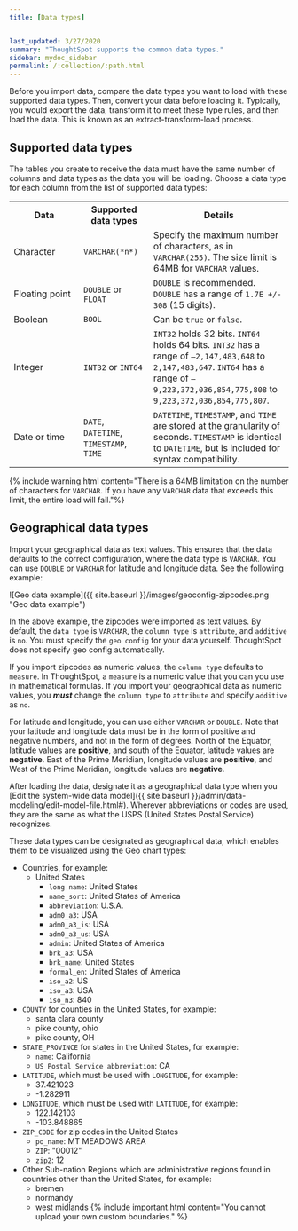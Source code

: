 ```yaml
---
title: [Data types]


last_updated: 3/27/2020
summary: "ThoughtSpot supports the common data types."
sidebar: mydoc_sidebar
permalink: /:collection/:path.html
---
```

Before you import data, compare the data types you want to load with these supported data types. Then, convert your data before loading it. Typically, you would export the data, transform it to meet these type rules, and then load the data. This is known as an extract-transform-load process.

## Supported data types

The tables you create to receive the data must have the same number of columns and data types as the data you will be loading. Choose a data type for each column from the list of supported data types:

<table>
<colgroup>
<col width="25%" />
<col width="25%" />
<col width="50%" />
</colgroup>
  <tr>
    <th>Data</th>
    <th>Supported data types</th>
    <th>Details</th>
  </tr>
  <tr>
    <td>Character</td>
    <td><code>VARCHAR(*n*)</code></td>
    <td>Specify the maximum number of characters, as in <code>VARCHAR(255)</code>. The size limit is 64MB for <code>VARCHAR</code> values.</td>
  </tr>
  <tr>
    <td>Floating point</td>
    <td><code>DOUBLE</code> or <code>FLOAT</code></td>
    <td><code>DOUBLE</code> is recommended. <code>DOUBLE</code> has a range of <code>1.7E +/- 308</code> (15 digits).</td>
  </tr>
  <tr>
    <td>Boolean</td>
    <td><code>BOOL</code></td>
    <td>Can be <code>true</code> or <code>false</code>.</td>
  </tr>
  <tr>
    <td>Integer</td>
    <td><code>INT32</code> or <code>INT64</code></td>
    <td><code>INT32</code> holds 32 bits. <code>INT64</code> holds 64 bits. <code>INT32</code> has a range of <code>–2,147,483,648</code> to <code>2,147,483,647</code>. <code>INT64</code> has a range of <code>–9,223,372,036,854,775,808</code> to <code>9,223,372,036,854,775,807</code>.</td>
  </tr>
  <tr>
    <td>Date or time</td>
    <td><code>DATE</code>,  <code>DATETIME</code>, <code>TIMESTAMP</code>, <code>TIME</code></td>
    <td><code>DATETIME</code>, <code>TIMESTAMP</code>, and <code>TIME</code> are stored at the granularity of seconds. <code>TIMESTAMP</code> is identical to <code>DATETIME</code>, but is included for syntax compatibility.</td>
  </tr>
</table>

{% include warning.html content="There is a 64MB limitation on the number of characters for `VARCHAR`. If you have any `VARCHAR` data that exceeds this limit, the entire load will fail."%}

## Geographical data types

Import your geographical data as text values. This ensures that the data defaults to the correct configuration, where the data type is `VARCHAR`. You can use `DOUBLE` or `VARCHAR` for latitude and longitude data. See the following example:

![Geo data example]({{ site.baseurl }}/images/geoconfig-zipcodes.png "Geo data example")

In the above example, the zipcodes were imported as text values. By default, the `data type` is `VARCHAR`, the `column type` is `attribute`, and `additive` is `no`. You must specify the `geo config` for your data yourself. ThoughtSpot does not specify geo config automatically.

If you import zipcodes as numeric values, the `column type` defaults to  `measure`. In ThoughtSpot, a `measure` is a numeric value that you can you use in mathematical formulas. If you import your geographical data as numeric values, you ***must*** change the `column type` to `attribute` and specify `additive` as `no`.

For latitude and longitude, you can use either `VARCHAR` or `DOUBLE`. Note that your latitude and longitude data must be in the form of positive and negative numbers, and not in the form of degrees. North of the Equator, latitude values are **positive**, and south of the Equator, latitude values are **negative**. East of the Prime Meridian, longitude values are **positive**, and West of the Prime Meridian, longitude values are **negative**.

After loading the data, designate it as a geographical data type when you [Edit the system-wide data model]({{ site.baseurl }}/admin/data-modeling/edit-model-file.html#). Wherever abbreviations or codes are used, they are the same as what the USPS (United States Postal Service) recognizes.

These data types can be designated as geographical data, which enables them to be visualized using the Geo chart types:

* Countries, for example:
  - United States
    -   `long name`: United States
    -   `name_sort`: United States of America
    -   `abbreviation`: U.S.A.
    -   `adm0_a3`: USA
    -   `adm0_a3_is`: USA
    -   `adm0_a3_us`: USA
    -   `admin`: United States of America
    -   `brk_a3`: USA
    -   `brk_name`: United States
    -   `formal_en`: United States of America
    -   `iso_a2`: US
    -   `iso_a3`: USA
    -   `iso_n3`: 840
* `COUNTY` for counties in the United States, for example:
  -   santa clara county
  -   pike county, ohio
  -   pike county, OH
* `STATE_PROVINCE` for states in the United States, for example:
  -   `name`: California
  -   `US Postal Service abbreviation`: CA
* `LATITUDE`, which must be used with `LONGITUDE`, for example:
  -   37.421023
  -   -1.282911
* `LONGITUDE`, which must be used with `LATITUDE`, for example:
  -   122.142103
  -   -103.848865
* `ZIP_CODE` for zip codes in the United States
  -   `po_name`: MT MEADOWS AREA
  -   `ZIP`: "00012"
  -   `zip2`: 12
* Other Sub-nation Regions which are administrative regions found in countries other than the United States, for example:
  -   bremen
  -   normandy
  -   west midlands
  {% include important.html content="You cannot upload your own custom boundaries." %}
